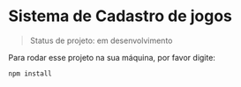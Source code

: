 <h1>Sistema de Cadastro de jogos</h1>

>Status de projeto: em desenvolvimento

Para rodar esse projeto na sua máquina, por favor digite:

```
npm install
```
